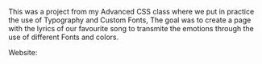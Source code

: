 This was a project from my Advanced CSS class where we put in practice the use of Typography and Custom Fonts, The goal was to create a page with the lyrics of our favourite song to transmite the emotions through the use of different Fonts and colors.

Website: 
